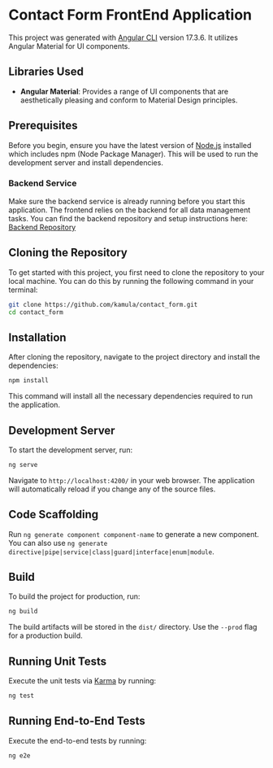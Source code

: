 # Contact Form FrontEnd Application

This project was generated with [Angular CLI](https://github.com/angular/angular-cli) version 17.3.6. It utilizes Angular Material for UI components.

## Libraries Used

- **Angular Material**: Provides a range of UI components that are aesthetically pleasing and conform to Material Design principles.

## Prerequisites

Before you begin, ensure you have the latest version of [Node.js](https://nodejs.org/) installed which includes npm (Node Package Manager). This will be used to run the development server and install dependencies.

### Backend Service

Make sure the backend service is already running before you start this application. The frontend relies on the backend for all data management tasks. You can find the backend repository and setup instructions here: [Backend Repository](https://github.com/kamula/contact_form_backend.git)

## Cloning the Repository

To get started with this project, you first need to clone the repository to your local machine. You can do this by running the following command in your terminal:

```bash
git clone https://github.com/kamula/contact_form.git
cd contact_form
```

## Installation

After cloning the repository, navigate to the project directory and install the dependencies:

```bash
npm install
```

This command will install all the necessary dependencies required to run the application.

## Development Server

To start the development server, run:

```bash
ng serve
```

Navigate to `http://localhost:4200/` in your web browser. The application will automatically reload if you change any of the source files.

## Code Scaffolding

Run `ng generate component component-name` to generate a new component. You can also use `ng generate directive|pipe|service|class|guard|interface|enum|module`.

## Build

To build the project for production, run:

```bash
ng build
```

The build artifacts will be stored in the `dist/` directory. Use the `--prod` flag for a production build.

## Running Unit Tests

Execute the unit tests via [Karma](https://karma-runner.github.io) by running:

```bash
ng test
```

## Running End-to-End Tests

Execute the end-to-end tests by running:

```bash
ng e2e
```